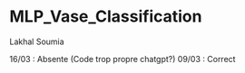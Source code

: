 # MLP_Vase_Classification

Lakhal Soumia

16/03 : Absente (Code trop propre chatgpt?)
09/03 : Correct
